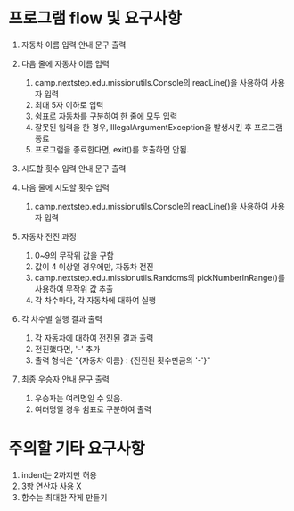 # 프로그램 flow 및 요구사항
1. 자동차 이름 입력 안내 문구 출력
2. 다음 줄에 자동차 이름 입력
   1. camp.nextstep.edu.missionutils.Console의 readLine()을 사용하여 사용자 입력
   2. 최대 5자 이하로 입력
   3. 쉼표로 자동차를 구분하여 한 줄에 모두 입력
   4. 잘못된 입력을 한 경우, IllegalArgumentException을 발생시킨 후 프로그램 종료
   5. 프로그램을 종료한다면, exit()를 호출하면 안됨.

3. 시도할 횟수 입력 안내 문구 출력
4. 다음 줄에 시도할 횟수 입력
   1. camp.nextstep.edu.missionutils.Console의 readLine()을 사용하여 사용자 입력

5. 자동차 전진 과정
   1. 0~9의 무작위 값을 구함
   2. 값이 4 이상일 경우에만, 자동차 전진
   3. camp.nextstep.edu.missionutils.Randoms의 pickNumberInRange()를 사용하여 무작위 값 추출
   4. 각 차수마다, 각 자동차에 대하여 실행
6. 각 차수별 실행 결과 출력
   1. 각 자동차에 대하여 전진된 결과 출력
   2. 전진했다면, '-' 추가
   3. 출력 형식은 "{자동차 이름} : {전진된 횟수만큼의 '-'}"

7. 최종 우승자 안내 문구 출력
   1. 우승자는 여러명일 수 있음.
   2. 여러명일 경우 쉼표로 구분하여 출력

# 주의할 기타 요구사항
1. indent는 2까지만 허용
2. 3항 연산자 사용 X
3. 함수는 최대한 작게 만들기